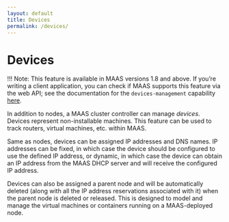 ```yaml
---
layout: default
title: Devices
permalink: /devices/
---
```


# Devices

!!! Note: This feature is available in MAAS versions 1.8 and above. If you’re
writing a client application, you can check if MAAS supports this
feature via the web API; see the documentation for the
`devices-management` capability
[here](capabilities.html#cap-devices-management).

In addition to nodes, a MAAS cluster controller can manage *devices*.
Devices represent non-installable machines. This feature can be used to
track routers, virtual machines, etc. within MAAS.

Same as nodes, devices can be assigned IP addresses and DNS names. IP
addresses can be fixed, in which case the device should be configured to
use the defined IP address, or dynamic, in which case the device can
obtain an IP address from the MAAS DHCP server and will receive the
configured IP address.

Devices can also be assigned a parent node and will be automatically
deleted (along with all the IP address reservations associated with it)
when the parent node is deleted or released. This is designed to model
and manage the virtual machines or containers running on a MAAS-deployed
node.

